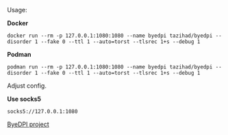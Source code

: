 Usage: 

**Docker**
```
docker run --rm -p 127.0.0.1:1080:1080 --name byedpi tazihad/byedpi --disorder 1 --fake 0 --ttl 1 --auto=torst --tlsrec 1+s --debug 1
```

**Podman**
```
podman run --rm -p 127.0.0.1:1080:1080 --name byedpi tazihad/byedpi --disorder 1 --fake 0 --ttl 1 --auto=torst --tlsrec 1+s --debug 1
```

Adjust config.

**Use socks5**  
```
socks5://127.0.0.1:1080
```



[ByeDPI project](https://github.com/hufrea/byedpi)
